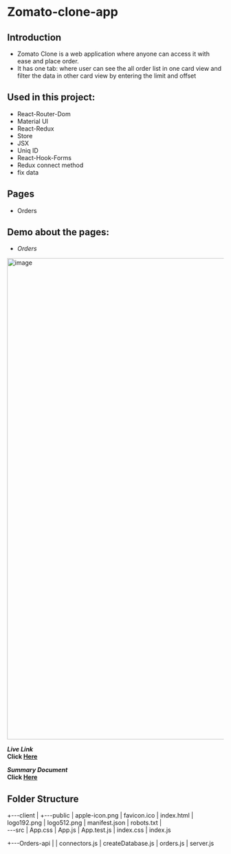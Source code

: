 # Zomato-clone-app

## Introduction
* Zomato Clone is a web application where anyone can access it with ease and place order.
* It has one tab: where user can see the all order list in one card view and filter the data in other card view by entering the limit and offset 

## Used in this project:
* React-Router-Dom
* Material UI
* React-Redux
* Store
* JSX
* Uniq ID
* React-Hook-Forms
* Redux connect method
* fix data

## Pages
* Orders

## Demo about the pages:
-  *Orders*
<img width="1120" alt="image" src="https://github.com/user-attachments/assets/7a41ab10-2377-4fa9-9756-b47365d9ac88">


*__Live Link__* <br/>
<b>Click [Here](https://zomato-clone-app-backend.netlify.app/)</b>

*__Summary Document__* <br/>
<b>Click [Here](https://docs.google.com/document/d/1kElbYT0oDH1EEbbji1tPMhFsBsEITT__ioxoBSo52Uc/edit?usp=sharing)</b>

</hr>

## Folder Structure
+---client
|
+---public
|       apple-icon.png
|       favicon.ico
|       index.html
|       logo192.png
|       logo512.png
|       manifest.json
|       robots.txt
|       
\---src
    |   App.css
    |   App.js
    |   App.test.js
    |   index.css
    |   index.js

+---Orders-api
|
|   connectors.js
|   createDatabase.js
|   orders.js
|   server.js
